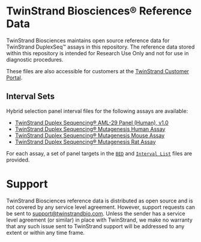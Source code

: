 # TwinStrand Biosciences® Reference Data

TwinStrand Biosciences maintains open source reference data for TwinStrand DuplexSeq™ assays in this repository.
The reference data stored within this repository is intended for Research Use Only and not for use in diagnostic procedures.

These files are also accessible for customers at the [TwinStrand Customer Portal](https://customer.twinstrandbio.com).

## Interval Sets

Hybrid selection panel interval files for the following assays are available:

- [TwinStrand Duplex Sequencing® AML-29 Panel (Human), v1.0](https://twinstrandbio.com/aml-assay/)
- [TwinStrand Duplex Sequencing® Mutagenesis Human Assay](https://twinstrandbio.com/mutagenesis-assay/)
- [TwinStrand Duplex Sequencing® Mutagenesis Mouse Assay](https://twinstrandbio.com/mutagenesis-assay/)
- [TwinStrand Duplex Sequencing® Mutagenesis Rat Assay](https://twinstrandbio.com/mutagenesis-assay/)

For each assay, a set of panel targets in the [`BED`](https://samtools.github.io/hts-specs/BEDv1.pdf) and [`Interval List`](https://gatk.broadinstitute.org/hc/en-us/articles/360035531852-Intervals-and-interval-lists) files are provided.

# Support

TwinStrand Biosciences reference data is distributed as open source and is not covered by any service level agreement.
However, support requests can be sent to [support@twinstrandbio.com](mailto:support@twinstrandbio.com).
Unless the sender has a service level agreement (or similar) in place with TwinStrand, we make no warranty that any such issue sent to TwinStrand support will be addressed to any extent or within any time frame.
